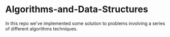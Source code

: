 # Algorithms-and-Data-Structures

In this repo we've implemented some solution to problems involving a series of different algorithms techniques.
